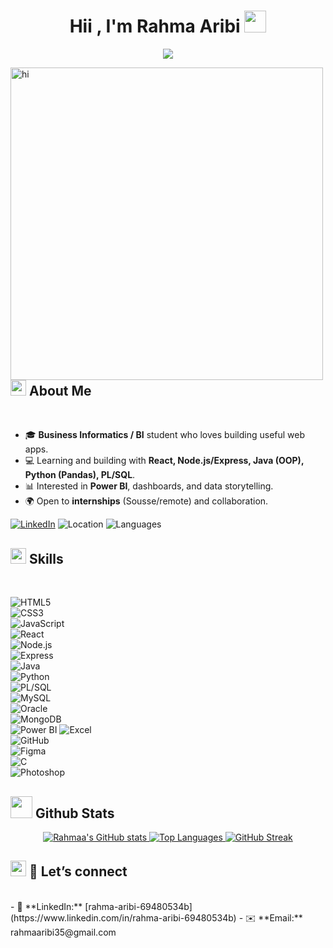 <h1 align="center"><b>Hii , I'm Rahma Aribi </b><img src="https://media.giphy.com/media/hvRJCLFzcasrR4ia7z/giphy.gif" width="35"></h1>


<p align="center">
  <a href="https://github.com/DenverCoder1/readme-typing-svg">
    <img src="https://readme-typing-svg.herokuapp.com?font=Time+New+Roman&color=cyan&size=25&center=true&vCenter=true&width=600&height=100&lines=Business+Intelligence+%2F+Business+Informatics+student;Full-Stack+Developer;Data+Enthusiast">
  </a>
</p>


<img title="My Avatar" align="left" src="assets/images/Aziz.png"  width="500px" alt="hi" >


<!-- About Me -->
## <img src="https://media2.giphy.com/media/QssGEmpkyEOhBCb7e1/giphy.gif?cid=ecf05e47a0n3gi1bfqntqmob8g9aid1oyj2wr3ds3mg700bl&rid=giphy.gif" width="25"><b> About Me</b>
<br>

- 🎓 **Business Informatics / BI** student who loves building useful web apps.
- 💻 Learning and building with **React, Node.js/Express, Java (OOP), Python (Pandas), PL/SQL**.
- 📊 Interested in **Power BI**, dashboards, and data storytelling.
- 🌍 Open to **internships** (Sousse/remote) and collaboration.
  
[![LinkedIn](https://img.shields.io/badge/LinkedIn-Rahmaa%20Aribii-blue?logo=linkedin)](https://www.linkedin.com/in/rahma-aribi-69480534b)
![Location](https://img.shields.io/badge/Tunisia-Sousse-red?logo=google-maps)
![Languages](https://img.shields.io/badge/Languages-EN%20%7C%20FR%20%7C%20AR-informational)


<!-- Skills  -->
## <img src="https://media2.giphy.com/media/QssGEmpkyEOhBCb7e1/giphy.gif?cid=ecf05e47a0n3gi1bfqntqmob8g9aid1oyj2wr3ds3mg700bl&rid=giphy.gif" width ="25"><b> Skills</b>
<br>

![HTML5](https://img.shields.io/badge/HTML5-E34F26?logo=html5&logoColor=white)  
![CSS3](https://img.shields.io/badge/CSS3-1572B6?logo=css3&logoColor=white)  
![JavaScript](https://img.shields.io/badge/JavaScript-F7DF1E?logo=javascript&logoColor=black)  
![React](https://img.shields.io/badge/React-20232a?logo=react&logoColor=61DAFB)  
![Node.js](https://img.shields.io/badge/Node.js-339933?logo=node.js&logoColor=white)  
![Express](https://img.shields.io/badge/Express.js-000000?logo=express&logoColor=white)  
![Java](https://img.shields.io/badge/Java-007396?logo=java&logoColor=white)  
![Python](https://img.shields.io/badge/Python-3776AB?logo=python&logoColor=white)  
![PL/SQL](https://img.shields.io/badge/PL%2FSQL-336791?logo=oracle&logoColor=white)  
![MySQL](https://img.shields.io/badge/MySQL-005C84?logo=mysql&logoColor=white)  
![Oracle](https://img.shields.io/badge/Oracle-FF0000?logo=oracle&logoColor=white)  
![MongoDB](https://img.shields.io/badge/MongoDB-47A248?logo=mongodb&logoColor=white)  
![Power BI](https://img.shields.io/badge/Power%20BI-F2C811?logo=powerbi&logoColor=black) 
![Excel](https://img.shields.io/badge/Excel-217346?logo=microsoft-excel&logoColor=white)  
![GitHub](https://img.shields.io/badge/GitHub-181717?logo=github&logoColor=white)  
![Figma](https://img.shields.io/badge/Figma-F24E1E?logo=figma&logoColor=white)  
![C](https://img.shields.io/badge/C-00599C?logo=c&logoColor=white)  
![Photoshop](https://img.shields.io/badge/Photoshop-31A8FF?logo=adobephotoshop&logoColor=white)  


<!-- Github Stats  -->
## <img src="https://media.giphy.com/media/iY8CRBdQXODJSCERIr/giphy.gif" width="35"><b> Github Stats </b>

<div align="center">

<a href="https://github.com/anuraghazra/github-readme-stats">
  <img src="https://github-readme-stats.vercel.app/api?username=rahmaaaribii35&show_icons=true&theme=transparent" alt="Rahmaa's GitHub stats" />
</a>

<a href="https://github.com/anuraghazra/github-readme-stats">
  <img src="https://github-readme-stats.vercel.app/api/top-langs/?username=rahmaaaribii35&layout=compact&theme=transparent" alt="Top Languages" />
</a>

<a href="https://github.com/DenverCoder1/github-readme-streak-stats">
  <img src="https://streak-stats.demolab.com?user=rahmaaaribii35&theme=transparent" alt="GitHub Streak" />
</a>

</div>


<!-- Let’s Connect -->
## <img src="https://media.giphy.com/media/3o6Zt481isNVuQI1l6/giphy.gif" width="25"><b> 🤝 Let’s connect</b>
<br>
- 💼 **LinkedIn:** [rahma-aribi-69480534b](https://www.linkedin.com/in/rahma-aribi-69480534b)
- ✉️ **Email:** rahmaaribi35@gmail.com
